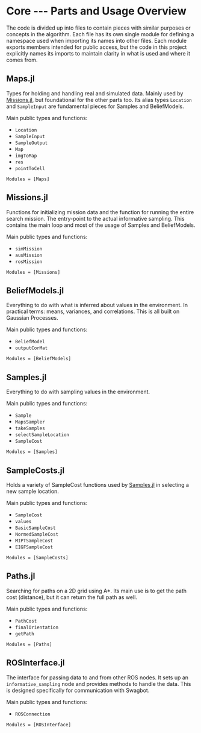 # Core --- Parts and Usage Overview

The code is divided up into files to contain pieces with similar purposes or concepts in the algorithm. Each file has its own single module for defining a namespace used when importing its names into other files. Each module exports members intended for public access, but the code in this project explicitly names its imports to maintain clarity in what is used and where it comes from.

## Maps.jl

Types for holding and handling real and simulated data. Mainly used by [Missions.jl](@ref), but foundational for the other parts too. Its alias types `Location` and `SampleInput` are fundamental pieces for Samples and BeliefModels.

Main public types and functions:
- `Location`
- `SampleInput`
- `SampleOutput`
- `Map`
- `imgToMap`
- `res`
- `pointToCell`

```@autodocs
Modules = [Maps]
```

## Missions.jl

Functions for initializing mission data and the function for running the entire search mission. The entry-point to the actual informative sampling. This contains the main loop and most of the usage of Samples and BeliefModels.

Main public types and functions:
- `simMission`
- `ausMission`
- `rosMission`

```@autodocs
Modules = [Missions]
```

## BeliefModels.jl

Everything to do with what is inferred about values in the environment. In practical terms: means, variances, and correlations. This is all built on Gaussian Processes.

Main public types and functions:
- `BeliefModel`
- `outputCorMat`

```@autodocs
Modules = [BeliefModels]
```

## Samples.jl

Everything to do with sampling values in the environment.

Main public types and functions:
- `Sample`
- `MapsSampler`
- `takeSamples`
- `selectSampleLocation`
- `SampleCost`

```@autodocs
Modules = [Samples]
```

## SampleCosts.jl

Holds a variety of SampleCost functions used by [Samples.jl](@ref) in selecting a new sample location.

Main public types and functions:
- `SampleCost`
- `values`
- `BasicSampleCost`
- `NormedSampleCost`
- `MIPTSampleCost`
- `EIGFSampleCost`

```@autodocs
Modules = [SampleCosts]
```

## Paths.jl

Searching for paths on a 2D grid using A*. Its main use is to get the path cost (distance), but it can return the full path as well.

Main public types and functions:
- `PathCost`
- `finalOrientation`
- `getPath`

```@autodocs
Modules = [Paths]
```

## ROSInterface.jl

The interface for passing data to and from other ROS nodes. It sets up an `informative_sampling` node and provides methods to handle the data. This is designed specifically for communication with Swagbot.

Main public types and functions:
- `ROSConnection`

```@autodocs
Modules = [ROSInterface]
```
